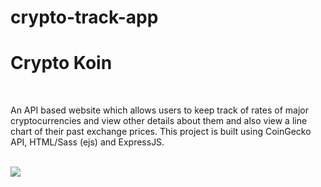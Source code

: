 # crypto-track-app
<h1> Crypto Koin </h1>
<br>
<p>
An API based website which allows users to keep track of rates of major cryptocurrencies and view other details about them and also view a line chart of their past exchange prices. This project is built using CoinGecko API, HTML/Sass (ejs) and ExpressJS.
</p>
<br>
<img src="https://user-images.githubusercontent.com/44114775/174980266-855fd49f-8b66-4ff4-9914-ff571255dcd6.png">
